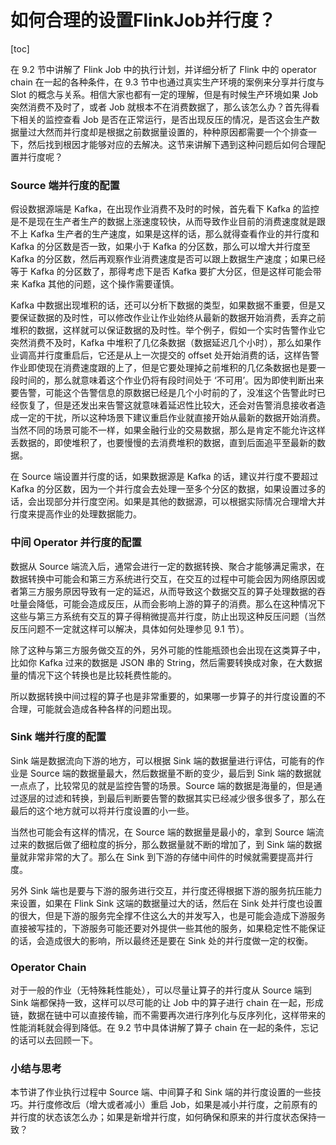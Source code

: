 # 如何合理的设置FlinkJob并行度？

[toc]

在 9.2 节中讲解了 Flink Job 中的执行计划，并详细分析了 Flink 中的 operator chain 在一起的各种条件，在 9.3
节中也通过真实生产环境的案例来分享并行度与 Slot 的概念与关系。相信大家也都有一定的理解，但是有时候生产环境如果 Job 突然消费不及时了，或者 Job
就根本不在消费数据了，那么该怎么办？首先得看下相关的监控查看 Job
是否在正常运行，是否出现反压的情况，是否这会生产数据量过大然而并行度却是根据之前数据量设置的，种种原因都需要一个个排查一下，然后找到根因才能够对应的去解决。这节来讲解下遇到这种问题后如何合理配置并行度呢？

### Source 端并行度的配置

假设数据源端是 Kafka，在出现作业消费不及时的时候，首先看下 Kafka
的监控是不是现在生产者生产的数据上涨速度较快，从而导致作业目前的消费速度就是跟不上 Kafka 生产者的生产速度，如果是这样的话，那么就得查看作业的并行度和
Kafka 的分区数是否一致，如果小于 Kafka 的分区数，那么可以增大并行度至 Kafka
的分区数，然后再观察作业消费速度是否可以跟上数据生产速度；如果已经等于 Kafka 的分区数了，那得考虑下是否 Kafka 要扩大分区，但是这样可能会带来
Kafka 其他的问题，这个操作需要谨慎。

Kafka
中数据出现堆积的话，还可以分析下数据的类型，如果数据不重要，但是又要保证数据的及时性，可以修改作业让作业始终从最新的数据开始消费，丢弃之前堆积的数据，这样就可以保证数据的及时性。举个例子，假如一个实时告警作业它突然消费不及时，Kafka
中堆积了几亿条数据（数据延迟几个小时），那么如果作业调高并行度重启后，它还是从上一次提交的 offset
处开始消费的话，这样告警作业即使现在消费速度跟的上了，但是它要处理掉之前堆积的几亿条数据也是要一段时间的，那么就意味着这个作业仍将有段时间处于
‘不可用’。因为即使判断出来要告警，可能这个告警信息的原数据已经是几个小时前的了，没准这个告警此时已经恢复了，但是还发出来告警这就意味着延迟性比较大，还会对告警消息接收者造成一定的干扰，所以这种场景下建议重启作业就直接开始从最新的数据开始消费。当然不同的场景可能不一样，如果金融行业的交易数据，那么是肯定不能允许这样丢数据的，即使堆积了，也要慢慢的去消费堆积的数据，直到后面追平至最新的数据。

在 Source 端设置并行度的话，如果数据源是 Kafka 的话，建议并行度不要超过 Kafka
的分区数，因为一个并行度会去处理一至多个分区的数据，如果设置过多的话，会出现部分并行度空闲。如果是其他的数据源，可以根据实际情况合理增大并行度来提高作业的处理数据能力。

### 中间 Operator 并行度的配置

数据从 Source
端流入后，通常会进行一定的数据转换、聚合才能够满足需求，在数据转换中可能会和第三方系统进行交互，在交互的过程中可能会因为网络原因或者第三方服务原因导致有一定的延迟，从而导致这个数据交互的算子处理数据的吞吐量会降低，可能会造成反压，从而会影响上游的算子的消费。那么在这种情况下这些与第三方系统有交互的算子得稍微提高并行度，防止出现这种反压问题（当然反压问题不一定就这样可以解决，具体如何处理参见
9.1 节）。

除了这种与第三方服务做交互的外，另外可能的性能瓶颈也会出现在这类算子中，比如你 Kafka 过来的数据是 JSON 串的
String，然后需要转换成对象，在大数据量的情况下这个转换也是比较耗费性能的。

所以数据转换中间过程的算子也是非常重要的，如果哪一步算子的并行度设置的不合理，可能就会造成各种各样的问题出现。

### Sink 端并行度的配置

Sink 端是数据流向下游的地方，可以根据 Sink 端的数据量进行评估，可能有的作业是 Source 端的数据量最大，然后数据量不断的变少，最后到
Sink 端的数据就一点点了，比较常见的就是监控告警的场景。Source
端的数据是海量的，但是通过逐层的过滤和转换，到最后判断要告警的数据其实已经减少很多很多了，那么在最后的这个地方就可以将并行度设置的小一些。

当然也可能会有这样的情况，在 Source 端的数据量是最小的，拿到 Source 端流过来的数据后做了细粒度的拆分，那么数据量就不断的增加了，到 Sink
端的数据量就非常非常的大了。那么在 Sink 到下游的存储中间件的时候就需要提高并行度。

另外 Sink 端也是要与下游的服务进行交互，并行度还得根据下游的服务抗压能力来设置，如果在 Flink Sink 这端的数据量过大的话，然后在 Sink
处并行度也设置的很大，但是下游的服务完全撑不住这么大的并发写入，也是可能会造成下游服务直接被写挂的，下游服务可能还要对外提供一些其他的服务，如果稳定性不能保证的话，会造成很大的影响，所以最终还是要在
Sink 处的并行度做一定的权衡。

### Operator Chain

对于一般的作业（无特殊耗性能处），可以尽量让算子的并行度从 Source 端到 Sink 端都保持一致，这样可以尽可能的让 Job 中的算子进行 chain
在一起，形成链，数据在链中可以直接传输，而不需要再次进行序列化与反序列化，这样带来的性能消耗就会得到降低。在 9.2 节中具体讲解了算子 chain
在一起的条件，忘记的话可以去回顾一下。

### 小结与思考

本节讲了作业执行过程中 Source 端、中间算子和 Sink 端的并行度设置的一些技巧。并行度修改后（增大或者减小）重启
Job，如果是减小并行度，之前原有的并行度的状态该怎么办；如果是新增并行度，如何确保和原来的并行度状态保持一致？

